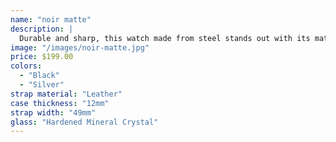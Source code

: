 ```yaml
---
name: "noir matte"
description: |
  Durable and sharp, this watch made from steel stands out with its matte black and silver colour scheme.
image: "/images/noir-matte.jpg"
price: $199.00
colors:
  - "Black"
  - "Silver"
strap material: "Leather"
case thickness: "12mm"
strap width: "49mm"
glass: "Hardened Mineral Crystal"
---
```

